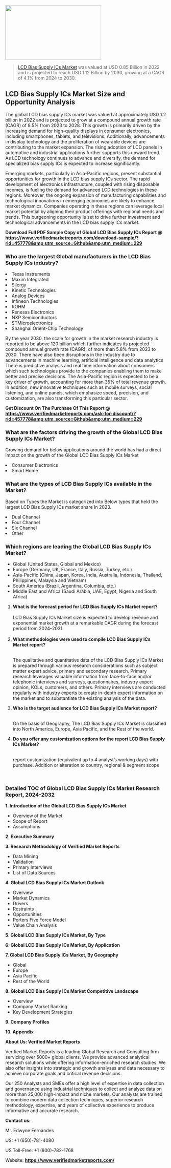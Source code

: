 <img src="https://ffe5etoiles.com/wp-content/uploads/2024/12/MST1-300x171.png" alt="" width="300" height="171" class="alignnone size-medium wp-image-20088" /><blockquote><p><p><a href="https://www.verifiedmarketreports.com/download-sample/?rid=457778&utm_source=Github&utm_medium=229" target="_blank">LCD Bias Supply ICs Market</a> was valued at USD 0.85 Billion in 2022 and is projected to reach USD 1.12 Billion by 2030, growing at a CAGR of 4.1% from 2024 to 2030.</p></blockquote><p><h2>LCD Bias Supply ICs Market Size and Opportunity Analysis</h2> <p>The global LCD bias supply ICs market was valued at approximately USD 1.2 billion in 2022 and is projected to grow at a compound annual growth rate (CAGR) of 8.5% from 2023 to 2028. This growth is primarily driven by the increasing demand for high-quality displays in consumer electronics, including smartphones, tablets, and televisions. Additionally, advancements in display technology and the proliferation of wearable devices are contributing to the market expansion. The rising adoption of LCD panels in automotive and industrial applications further supports this upward trend. As LCD technology continues to advance and diversify, the demand for specialized bias supply ICs is expected to increase significantly.</p> <p>Emerging markets, particularly in Asia-Pacific regions, present substantial opportunities for growth in the LCD bias supply ICs sector. The rapid development of electronics infrastructure, coupled with rising disposable incomes, is fueling the demand for advanced LCD technologies in these regions. Moreover, the ongoing expansion of manufacturing capabilities and technological innovations in emerging economies are likely to enhance market dynamics. Companies operating in these regions can leverage local market potential by aligning their product offerings with regional needs and trends. This burgeoning opportunity is set to drive further investment and technological advancements in the LCD bias supply ICs market.</p> </p><p class=""><strong>Download Full PDF Sample Copy of Global LCD Bias Supply ICs Report @ <a href="https://www.verifiedmarketreports.com/download-sample/?rid=457778&amp;utm_source=Github&amp;utm_medium=229" target="_blank">https://www.verifiedmarketreports.com/download-sample/?rid=457778&amp;utm_source=Github&amp;utm_medium=229</a></strong></p><h3 id="" class="">Who are the largest Global manufacturers in the LCD Bias Supply ICs industry?</h3><p><li>Texas Instruments</li><li> Maxim Integrated</li><li> Silergy</li><li> Kinetic Technologies</li><li> Analog Devices</li><li> Infineon Technologies</li><li> ROHM</li><li> Renesas Electronics</li><li> NXP Semiconductors</li><li> STMicroelectronics</li><li> Shanghai Orient-Chip Technology</li></p><div class=""><div class="" dir="" data-message-author-role="" data-message-id="" data-message-model-slug=""><div class=""><div class=""><div class=""><div class="" dir="" data-message-author-role="" data-message-id="" data-message-model-slug=""><div class=""><div class=""><p>By the year 2030, the scale for growth in the market research industry is reported to be above 120 billion which further indicates its projected compound annual growth rate (CAGR), of more than 5.8% from 2023 to 2030. There have also been disruptions in the industry due to advancements in machine learning, artificial intelligence and data analytics There is predictive analysis and real time information about consumers which such technologies provide to the companies enabling them to make better and precise decisions. The Asia-Pacific region is expected to be a key driver of growth, accounting for more than 35% of total revenue growth. In addition, new innovative techniques such as mobile surveys, social listening, and online panels, which emphasize speed, precision, and customization, are also transforming this particular sector.</p><p><strong>Get Discount On The Purchase Of This Report @&nbsp; <a href="https://www.verifiedmarketreports.com/ask-for-discount/?rid=457778&amp;utm_source=Github&amp;utm_medium=229" target="_blank">https://www.verifiedmarketreports.com/ask-for-discount/?rid=457778&amp;utm_source=Github&amp;utm_medium=229</a></strong></p></div></div></div></div></div></div></div></div><h3 id="" class="">What are the factors driving the growth of the Global LCD Bias Supply ICs Market?</h3><p id="" class="">Growing demand for below applications around the world has had a direct impact on the growth of the Global LCD Bias Supply ICs Market</p><p id="" class=""><li>Consumer Electronics</li><li> Smart Home</li></p><h3 id="" class="">What are the types of LCD Bias Supply ICs available in the Market?</h3><p id="" class="">Based on Types the Market is categorized into Below types that held the largest LCD Bias Supply ICs market share In 2023.</p><p id="" class=""><li>Dual Channel</li><li> Four Channel</li><li> Six Channel</li><li> Other</li></p><h3 id="" class="">Which regions are leading the Global LCD Bias Supply ICs Market?</h3><ul><li>Global (United States, Global and Mexico)</li><li>Europe (Germany, UK, France, Italy, Russia, Turkey, etc.)</li><li>Asia-Pacific (China, Japan, Korea, India, Australia, Indonesia, Thailand, Philippines, Malaysia and Vietnam)</li><li>South America (Brazil, Argentina, Columbia, etc.)</li><li>Middle East and Africa (Saudi Arabia, UAE, Egypt, Nigeria and South Africa)</li></ul><p><ol><li><strong>What is the forecast period for LCD Bias Supply ICs Market report?<br /></strong><br /><span data-sheets-root="1" data-sheets-value="{&quot;1&quot;:2,&quot;2&quot;:&quot;XXXX size is expected to develop revenue and exponential market growth at a remarkable CAGR during the forecast period from 2024&ndash;2030.&quot;}" data-sheets-userformat="{&quot;2&quot;:12674,&quot;4&quot;:{&quot;1&quot;:2,&quot;2&quot;:16776960},&quot;10&quot;:2,&quot;11&quot;:0,&quot;15&quot;:&quot;Arial&quot;,&quot;16&quot;:12}">LCD Bias Supply ICs Market size is expected to develop revenue and exponential market growth at a remarkable CAGR during the forecast period from 2024&ndash;2031.</span><br /><br /></li><li><strong>What methodologies were used to compile LCD Bias Supply ICs Market report?<br /><br /></strong><p>The qualitative and quantitative data of the&nbsp;LCD Bias Supply ICs Market is prepared through various research considerations such as subject matter expert advice, primary and secondary research. Primary research leverages valuable information from face-to-face and/or telephonic interviews and surveys, questionnaires, industry expert opinion, KOLs, customers, and others. Primary interviews are conducted regularly with industry experts to create in-depth expert information on the market and to substantiate the existing analysis of the data.&nbsp;</p></li><li><strong>Who is the target audience for LCD Bias Supply ICs Market report?<br /><br /></strong><p>On the basis of Geography, The&nbsp;LCD Bias Supply ICs Market is classified into North America, Europe, Asia Pacific, and the Rest of the world.</p></li><li><strong>Do you offer any customization options for the report LCD Bias Supply ICs Market?<br /><br /></strong><p>report customization (equivalent up to 4 analyst&rsquo;s working days) with purchase. Addition or alteration to country, regional &amp; segment scope</p><p>&nbsp;</p></li></ol></p><h3 id="" class="">Detailed TOC of Global LCD Bias Supply ICs Market Research Report, 2024-2032</h3><p id="" class=""><strong>1. Introduction of the Global LCD Bias Supply ICs Market</strong></p><ul><li>Overview of the Market</li><li>Scope of Report</li><li>Assumptions</li></ul><p id="" class=""><strong>2. Executive Summary</strong></p><p id="" class=""><strong>3. Research Methodology of&nbsp;Verified Market Reports</strong></p><ul><li>Data Mining</li><li>Validation</li><li>Primary Interviews</li><li>List of Data Sources</li></ul><p id="" class=""><strong>4. Global LCD Bias Supply ICs Market Outlook</strong></p><ul><li>Overview</li><li>Market Dynamics</li><li>Drivers</li><li>Restraints</li><li>Opportunities</li><li>Porters Five Force Model</li><li>Value Chain Analysis</li></ul><p id="" class=""><strong>5. Global LCD Bias Supply ICs Market, By&nbsp;Type</strong></p><p id="" class=""><strong>6. Global LCD Bias Supply ICs Market, By Application</strong></p><p id="" class=""><strong>7. Global LCD Bias Supply ICs Market, By Geography</strong></p><ul><li>Global</li><li>Europe</li><li>Asia Pacific</li><li>Rest of the World</li></ul><p id="" class=""><strong>8. Global LCD Bias Supply ICs Market Competitive Landscape</strong></p><ul><li>Overview</li><li>Company Market Ranking</li><li>Key Development Strategies</li></ul><p id="" class=""><strong>9. Company Profiles</strong></p><p id="" class=""><strong>10. Appendix</strong></p><p id="" class=""><strong>About Us: Verified Market Reports</strong></p><p id="" class="">Verified Market Reports is a leading Global Research and Consulting firm servicing over 5000+ global clients. We provide advanced analytical research solutions while offering information-enriched research studies. We also offer insights into strategic and growth analyses and data necessary to achieve corporate goals and critical revenue decisions.</p><p id="" class="">Our 250 Analysts and SMEs offer a high level of expertise in data collection and governance using industrial techniques to collect and analyze data on more than 25,000 high-impact and niche markets. Our analysts are trained to combine modern data collection techniques, superior research methodology, expertise, and years of collective experience to produce informative and accurate research.</p><p id="" class=""><strong>Contact us:</strong></p><p id="" class="">Mr. Edwyne Fernandes</p><p id="" class="">US: +1 (650)-781-4080</p><p id="" class="">US Toll-Free: +1 (800)-782-1768</p><p id="" class="">Website: <a target="" data-test-app-aware-link=""><strong>https://www.verifiedmarketreports.com/</strong></a></p>
